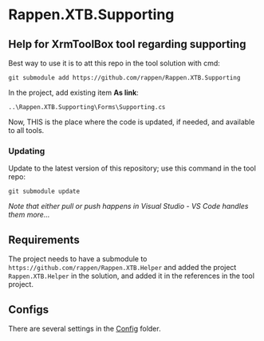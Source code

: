 # Rappen.XTB.Supporting
## Help for XrmToolBox tool regarding supporting

Best way to use it is to att this repo in the tool solution with cmd:
```
git submodule add https://github.com/rappen/Rappen.XTB.Supporting
```

In the project, add existing item **As link**:
```
..\Rappen.XTB.Supporting\Forms\Supporting.cs
```

Now, THIS is the place where the code is updated, if needed, and available to all tools.

### Updating

Update to the latest version of this repository; use this command in the tool repo:
```
git submodule update
```
*Note that either pull or push happens in Visual Studio - VS Code handles them more...*

## Requirements

The project needs to have a submodule to `https://github.com/rappen/Rappen.XTB.Helper` and added the project `Rappen.XTB.Helper` in the solution, and added it in the references in the tool project.

## Configs
There are several settings in the [Config](Config) folder.
